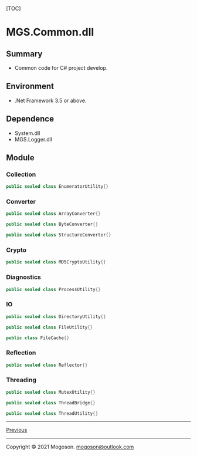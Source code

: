 [TOC]

# MGS.Common.dll

## Summary
- Common code for C# project develop.

## Environment
- .Net Framework 3.5 or above.

## Dependence
- System.dll
- MGS.Logger.dll

## Module

### Collection

```C#
public sealed class EnumeratorUtility{}
```

### Converter

```C#
public sealed class ArrayConverter{}

public sealed class ByteConverter{}

public sealed class StructureConverter{}
```

### Crypto

```C#
public sealed class MD5CryptoUtility{}
```

### Diagnostics

```C#
public sealed class ProcessUtility{}
```

### IO

```C#
public sealed class DirectoryUtility{}

public sealed class FileUtility{}

public class FileCache{}
```

### Reflection

```c#
public sealed class Reflector{}
```

### Threading

```C#
public sealed class MutexUtility{}

public sealed class ThreadBridge{}

public sealed class ThreadUtility{}
```

------

[Previous](../../README.md)

------

Copyright © 2021 Mogoson.	mogoson@outlook.com